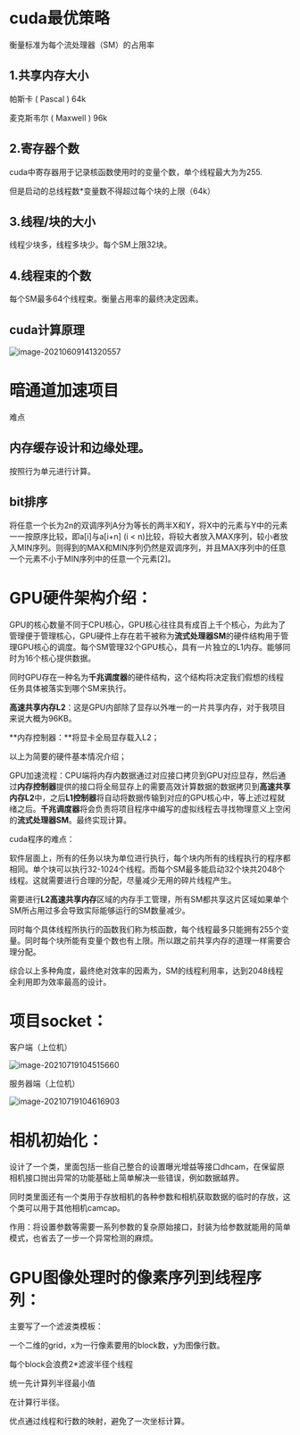 # cuda最优策略

衡量标准为每个流处理器（SM）的占用率

## 1.共享内存大小

帕斯卡 ( Pascal ) 64k

麦克斯韦尔 ( Maxwell ) 96k

## 2.寄存器个数

cuda中寄存器用于记录核函数使用时的变量个数，单个线程最大为为255.

但是启动的总线程数*变量数不得超过每个块的上限（64k）

## 3.线程/块的大小

线程少块多，线程多块少。每个SM上限32块。

## 4.线程束的个数

每个SM最多64个线程束。衡量占用率的最终决定因素。

## cuda计算原理

![image-20210609141320557](.\图片\gpu架构图.png)

# 暗通道加速项目

难点

## 内存缓存设计和边缘处理。

按照行为单元进行计算。

## bit排序

将任意一个长为2n的双调序列A分为等长的两半X和Y，将X中的元素与Y中的元素一一按原序比较，即a[i]与a[i+n] (i < n)比较，将较大者放入MAX序列，较小者放入MIN序列。则得到的MAX和MIN序列仍然是双调序列，并且MAX序列中的任意一个元素不小于MIN序列中的任意一个元素[2]。

# GPU硬件架构介绍：

GPU的核心数量不同于CPU核心，GPU核心往往具有成百上千个核心，为此为了管理便于管理核心，GPU硬件上存在若干被称为**流式处理器SM**的硬件结构用于管理GPU核心的调度。每个SM管理32个GPU核心，具有一片独立的L1内存。能够同时为16个核心提供数据。

同时GPU存在一种名为**千兆调度器**的硬件结构，这个结构将决定我们假想的线程任务具体被落实到哪个SM来执行。

**高速共享内存L2**：这是GPU内部除了显存以外唯一的一片共享内存，对于我项目来说大概为96KB。

**内存控制器：**将显卡全局显存载入L2；

以上为简要的硬件基本情况介绍；

GPU加速流程：CPU端将内存内数据通过对应接口拷贝到GPU对应显存，然后通过**内存控制器**提供的接口将全局显存上的需要高效计算数据的数据拷贝到**高速共享内存L2**中，之后**L1控制器**将自动将数据传输到对应的GPU核心中，等上述过程就绪之后。**千兆调度器**将会负责将项目程序中编写的虚拟线程去寻找物理意义上空闲的**流式处理器SM**。最终实现计算。

cuda程序的难点：

软件层面上，所有的任务以块为单位进行执行，每个块内所有的线程执行的程序都相同。单个块可以执行32-1024个线程。而每个SM最多能启动32个块共2048个线程。这就需要进行合理的分配，尽量减少无用的碎片线程产生。

需要进行**L2高速共享内存**区域的内存手工管理，所有SM都共享这片区域如果单个SM所占用过多会导致实际能够运行的SM数量减少。

同时每个具体线程所执行的函数我们称为核函数，每个线程最多只能拥有255个变量。同时每个块所能有变量个数也有上限。所以跟之前共享内存的道理一样需要合理分配。

综合以上多种角度，最终绝对效率的因素为，SM的线程利用率，达到2048线程全利用即为效率最高的设计。

# 项目socket：

客户端（上位机）

![image-20210719104515660](图片\客户端socket.png)

服务器端（上位机）

![image-20210719104616903](图片\服务器端socket)

# 相机初始化：

设计了一个类，里面包括一些自己整合的设置曝光增益等接口dhcam，在保留原相机接口抛出异常的功能基础上简单解决一些错误，例如数据越界。

同时类里面还有一个类用于存放相机的各种参数和相机获取数据的临时的存放，这个类可以用于其他相机camcap。

作用：将设置参数等需要一系列参数的复杂原始接口，封装为给参数就能用的简单模式，也省去了一步一个异常检测的麻烦。



# GPU图像处理时的像素序列到线程序列：

主要写了一个滤波类模板：

一个二维的grid，x为一行像素要用的block数，y为图像行数。

每个block会浪费2*滤波半径个线程

统一先计算列半径最小值

在计算行半径。

优点通过线程和行数的映射，避免了一次坐标计算。

